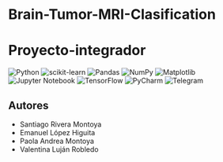 # Brain-Tumor-MRI-Clasification

# Proyecto-integrador

![Python](https://img.shields.io/badge/python-3670A0?style=for-the-badge&logo=python&logoColor=ffdd54) ![scikit-learn](https://img.shields.io/badge/scikit--learn-%23F7931E.svg?style=for-the-badge&logo=scikit-learn&logoColor=white) ![Pandas](https://img.shields.io/badge/pandas-%23150458.svg?style=for-the-badge&logo=pandas&logoColor=white) ![NumPy](https://img.shields.io/badge/numpy-%23013243.svg?style=for-the-badge&logo=numpy&logoColor=white) ![Matplotlib](https://img.shields.io/badge/Matplotlib-%23ffffff.svg?style=for-the-badge&logo=Matplotlib&logoColor=black) ![Jupyter Notebook](https://img.shields.io/badge/jupyter-%23FA0F00.svg?style=for-the-badge&logo=jupyter&logoColor=white) ![TensorFlow](https://img.shields.io/badge/TensorFlow-FF6F00?style=for-the-badge&logo=tensorflow&logoColor=white) ![PyCharm](https://img.shields.io/badge/PyCharm-000000?style=for-the-badge&logo=pycharm&logoColor=white) ![Telegram](https://img.shields.io/badge/Telegram-26A5E4?style=for-the-badge&logo=telegram&logoColor=white)





## Autores

- Santiago Rivera Montoya
- Emanuel López Higuita
- Paola Andrea Montoya
- Valentina Luján Robledo
